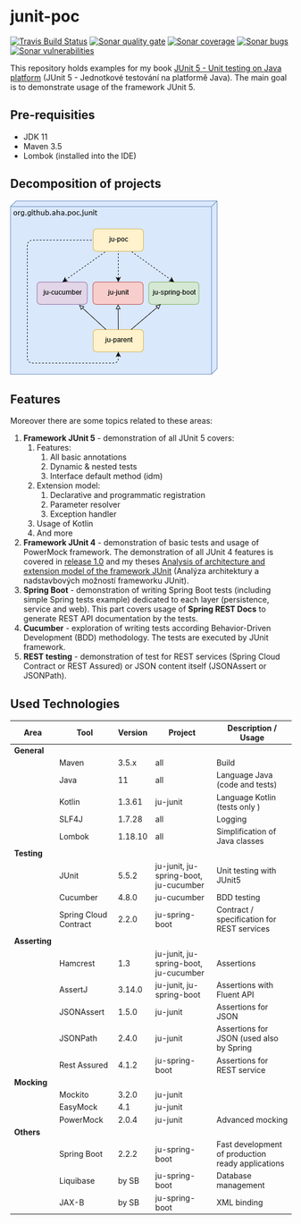 # junit-poc
[![Travis Build Status][travis-image]][travis-url-main] [![Sonar quality gate][sonar-quality-gate]][sonar-url] [![Sonar coverage][sonar-coverage]][sonar-url] [![Sonar bugs][sonar-bugs]][sonar-url] [![Sonar vulnerabilities][sonar-vulnerabilities]][sonar-url]

This repository holds examples for my book [JUnit 5 - Unit testing on Java platform](http://knihy.pecinovsky.cz/54_junit5) (JUnit 5 - Jednotkové testování na platformě Java).
The main goal is to demonstrate usage of the framework JUnit 5.

## Pre-requisities
* JDK 11
* Maven 3.5
* Lombok (installed into the IDE)

## Decomposition of projects
![Build model](build-model.png?raw=true "Build model")

## Features
 Moreover there are some topics related to these areas:
1. **Framework JUnit 5** - demonstration of all JUnit 5 covers:
    1. Features: 
        1. All basic annotations
        1. Dynamic & nested tests
        1. Interface default method (idm)
    1. Extension model:
        1. Declarative and programmatic registration
        1. Parameter resolver
        1. Exception handler
    1. Usage of Kotlin
    1. And more
1. **Framework JUnit 4** - demonstration of basic tests and usage of PowerMock framework. The demonstration of all JUnit 4 features is covered in [release 1.0](https://github.com/arnosthavelka/junit-poc/tree/1.0) and my theses [Analysis of architecture and extension model of the framework JUnit](https://theses.cz/id/p7ghon) (Analýza architektury a nadstavbových možností frameworku JUnit).
1. **Spring Boot** - demonstration of writing Spring Boot tests (including simple Spring tests example) dedicated to each layer (persistence, service and web). This part covers usage of **Spring REST Docs** to generate REST API documentation by the tests. 
1. **Cucumber** - exploration of writing tests according Behavior-Driven Development (BDD) methodology. The tests are executed by JUnit framework.
1. **REST testing** - demonstration of test for REST services (Spring Cloud Contract or REST Assured) or JSON content itself (JSONAssert or JSONPath).

## Used Technologies

| Area          | Tool                  | Version      | Project                                | Description / Usage                      |
| ----------    | --------------------- | ------------ | -------------------------------------- | ---------------------------------------- |
| **General**   |                       |              |                                        |                                          |
|               | Maven                 | 3.5.x        | all                                    | Build                                    |
|               | Java                  | 11           | all                                    | Language Java  (code and tests)          |
|               | Kotlin                | 1.3.61       | ju-junit                               | Language Kotlin (tests only   )          |
|               | SLF4J                 | 1.7.28       | all                                    | Logging                                  |
|               | Lombok                | 1.18.10      | all                                    | Simplification of Java classes           |
| **Testing**   |                       |              |                                        |                                          |
|               | JUnit                 | 5.5.2        | ju-junit, ju-spring-boot, ju-cucumber  | Unit testing with JUnit5                 |
|               | Cucumber              | 4.8.0        | ju-cucumber                            | BDD testing                              |
|               | Spring Cloud Contract | 2.2.0        | ju-spring-boot                         | Contract / specification for REST services  |
| **Asserting** |                       |              |                                        |                                          |
|               | Hamcrest              | 1.3          | ju-junit, ju-spring-boot, ju-cucumber  | Assertions                               |
|               | AssertJ               | 3.14.0       | ju-junit, ju-spring-boot               | Assertions with Fluent API               |
|               | JSONAssert            | 1.5.0        | ju-junit                               | Assertions for JSON                      |
|               | JSONPath              | 2.4.0        | ju-junit                               | Assertions for JSON (used also by Spring |
|               | Rest Assured          | 4.1.2        | ju-spring-boot                         | Assertions for REST service              |
| **Mocking**   |                       |              |                                        |                                          |
|               | Mockito               | 3.2.0        | ju-junit                               |                                          |
|               | EasyMock              | 4.1          | ju-junit                               |                                          |
|               | PowerMock             | 2.0.4        | ju-junit                               | Advanced mocking                         |
| **Others**    |                       |              |                                        |                                          |
|               | Spring Boot           | 2.2.2        | ju-spring-boot                         | Fast development of production ready applications |
|               | Liquibase             | by SB        | ju-spring-boot                         | Database management                      |
|               | JAX-B                 | by SB        | ju-spring-boot                         | XML binding                              |

[travis-url-main]: https://travis-ci.org/arnosthavelka/junit-poc
[travis-image]: https://travis-ci.org/arnosthavelka/junit-poc.svg?branch=develop

[sonar-url]: https://sonarcloud.io/dashboard?id=arnosthavelka_ju-root
[sonar-quality-gate]: https://sonarcloud.io/api/project_badges/measure?project=arnosthavelka_ju-root&metric=alert_status
[sonar-coverage]: https://sonarcloud.io/api/project_badges/measure?project=arnosthavelka_ju-root&metric=coverage
[sonar-bugs]: https://sonarcloud.io/api/project_badges/measure?project=arnosthavelka_ju-root&metric=bugs
[sonar-vulnerabilities]: https://sonarcloud.io/api/project_badges/measure?project=arnosthavelka_ju-root&metric=vulnerabilities
